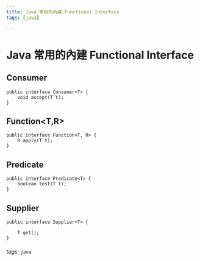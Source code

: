 ```yaml
---
title: Java 常用的內建 Functional Interface
tags: [java]

---
```


# Java 常用的內建 Functional Interface

## Consumer<T>
```java=
public interface Consumer<T> {
    void accept(T t);
}
```

## Function<T,R>
```java=
public interface Function<T, R> {
    R apply(T t);
}
```

## Predicate<T>
```java=
public interface Predicate<T> {
    boolean test(T t);
}
```

## Supplier<T>
```java=
public interface Supplier<T> {

    T get();
}
```

###### tags: `java`